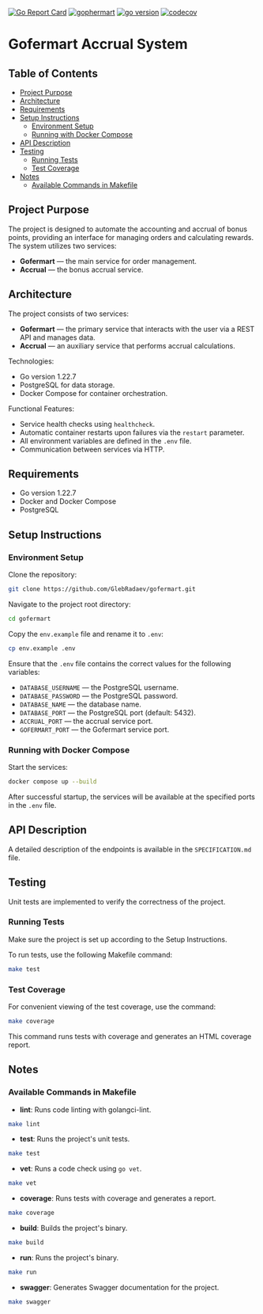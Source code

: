 [![Go Report Card](https://goreportcard.com/badge/github.com/glebradaev/gofermart)](https://goreportcard.com/report/github.com/glebradaev/gofermart) [![gophermart](https://github.com/glebradaev/gofermart/actions/workflows/gophermart.yml/badge.svg)](https://github.com/glebradaev/gofermart/actions/workflows/gophermart.yml) [![go version](https://img.shields.io/badge/golang-v1.22.7-lightblue)](https://go.dev/) [![codecov](https://codecov.io/gh/glebradaev/gofermart/graph/badge.svg?token=MH3ZMWCT1O)](https://codecov.io/gh/glebradaev/gofermart)

# Gofermart Accrual System

## Table of Contents

- [Project Purpose](#project-purpose)
- [Architecture](#architecture)
- [Requirements](#requirements)
- [Setup Instructions](#setup-instructions)
  - [Environment Setup](#environment-setup)
  - [Running with Docker Compose](#running-with-docker-compose)
- [API Description](#api-description)
- [Testing](#testing)
  - [Running Tests](#running-tests)
  - [Test Coverage](#test-coverage)
- [Notes](#notes)
  - [Available Commands in Makefile](#available-commands-in-makefile)

## Project Purpose

The project is designed to automate the accounting and accrual of bonus points, providing an interface for managing orders and calculating rewards. The system utilizes two services:

- **Gofermart** — the main service for order management.
- **Accrual** — the bonus accrual service.

## Architecture

The project consists of two services:

- **Gofermart** — the primary service that interacts with the user via a REST API and manages data.
- **Accrual** — an auxiliary service that performs accrual calculations.

Technologies:

- Go version 1.22.7
- PostgreSQL for data storage.
- Docker Compose for container orchestration.

Functional Features:

- Service health checks using `healthcheck`.
- Automatic container restarts upon failures via the `restart` parameter.
- All environment variables are defined in the `.env` file.
- Communication between services via HTTP.

## Requirements

- Go version 1.22.7
- Docker and Docker Compose
- PostgreSQL

## Setup Instructions

### Environment Setup

Clone the repository:

```bash
git clone https://github.com/GlebRadaev/gofermart.git
```

Navigate to the project root directory:

```bash
cd gofermart
```

Copy the `env.example` file and rename it to `.env`:

```bash
cp env.example .env
```

Ensure that the `.env` file contains the correct values for the following variables:

- `DATABASE_USERNAME` — the PostgreSQL username.
- `DATABASE_PASSWORD` — the PostgreSQL password.
- `DATABASE_NAME` — the database name.
- `DATABASE_PORT` — the PostgreSQL port (default: 5432).
- `ACCRUAL_PORT` — the accrual service port.
- `GOFERMART_PORT` — the Gofermart service port.

### Running with Docker Compose

Start the services:

```bash
docker compose up --build
```

After successful startup, the services will be available at the specified ports in the `.env` file.

## API Description

A detailed description of the endpoints is available in the `SPECIFICATION.md` file.

## Testing

Unit tests are implemented to verify the correctness of the project.

### Running Tests

Make sure the project is set up according to the Setup Instructions.

To run tests, use the following Makefile command:

```bash
make test
```

### Test Coverage

For convenient viewing of the test coverage, use the command:

```bash
make coverage
```

This command runs tests with coverage and generates an HTML coverage report.

## Notes

### Available Commands in Makefile

- **lint**: Runs code linting with golangci-lint.

```bash
make lint
```

- **test**: Runs the project's unit tests.

```bash
make test
```

- **vet**: Runs a code check using `go vet`.

```bash
make vet
```

- **coverage**: Runs tests with coverage and generates a report.

```bash
make coverage
```

- **build**: Builds the project's binary.

```bash
make build
```

- **run**: Runs the project's binary.

```bash
make run
```

- **swagger**: Generates Swagger documentation for the project.

```bash
make swagger
```
